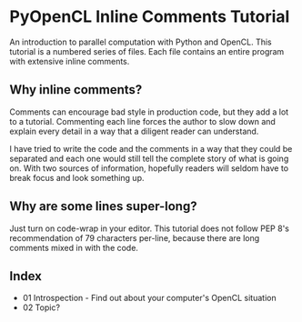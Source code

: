 # PyOpenCL Inline Comments Tutorial

An introduction to parallel computation with Python and OpenCL.  This tutorial is a numbered series of files.  Each file contains an entire program with extensive inline comments.

## Why inline comments?

Comments can encourage bad style in production code, but they add a lot to a tutorial.  Commenting each line forces the author to slow down and explain every detail in a way that a diligent reader can understand.

I have tried to write the code and the comments in a way that they could be separated and each one would still tell the complete story of what is going on.  With two sources of information, hopefully readers will seldom have to break focus and look something up.

## Why are some lines super-long?

Just turn on code-wrap in your editor.  This tutorial does not follow PEP 8's recommendation of 79 characters per-line, because there are long comments mixed in with the code.

## Index

- 01 Introspection - Find out about your computer's OpenCL situation
- 02 Topic?